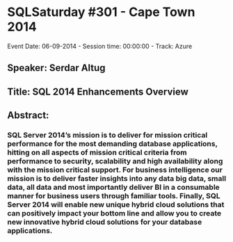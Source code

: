 # SQLSaturday #301 - Cape Town 2014
Event Date: 06-09-2014 - Session time: 00:00:00 - Track: Azure
## Speaker: Serdar Altug
## Title: SQL 2014 Enhancements Overview
## Abstract:
### SQL Server 2014’s mission is to deliver for mission critical performance for the most demanding database applications, hitting on all aspects of mission critical criteria from performance to security, scalability and high availability along with the mission critical support. For business intelligence our mission is to deliver faster insights into any data big data, small data, all data and most importantly deliver BI in a consumable manner for business users through familiar tools. Finally, SQL Server 2014 will enable new unique hybrid cloud solutions that can positively impact your bottom line and allow you to create new innovative hybrid cloud solutions for your database applications.
